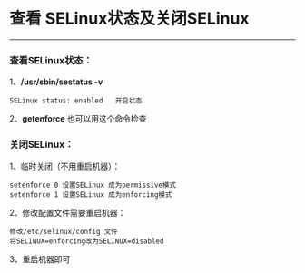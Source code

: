 # 查看 SELinux状态及关闭SELinux

---

### 查看SELinux状态：

1、**/usr/sbin/sestatus -v**   
   
	SELinux status: enabled   开启状态

2、**getenforce** 也可以用这个命令检查


### 关闭SELinux：

1、临时关闭（不用重启机器）：

	setenforce 0 设置SELinux 成为permissive模式
    setenforce 1 设置SELinux 成为enforcing模式

2、修改配置文件需要重启机器：

	修改/etc/selinux/config 文件
	将SELINUX=enforcing改为SELINUX=disabled

3、重启机器即可